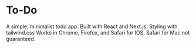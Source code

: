 # To-Do

A simple, minimalist todo app. Built with React and Next.js. Styling with tailwind.css Works in Chrome, Firefox, and Safari for IOS. Safari for Mac not guaranteed.
